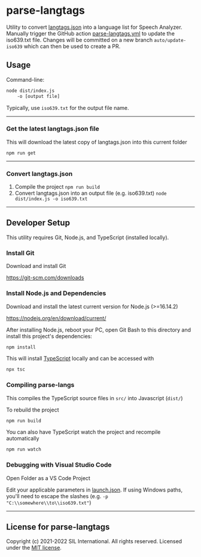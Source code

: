 
# parse-langtags
Utility to convert [langtags.json](https://github.com/silnrsi/langtags) into a language list for Speech Analyzer.
Manually trigger the GitHub action [parse-langtags.yml](../../.github/workflows/parse-langtags.yml) to update the iso639.txt file. Changes will be committed on a new branch `auto/update-iso639` which can then be used to create a PR.

## Usage
Command-line:
```bash
node dist/index.js
    -o [output file] 
```

Typically, use `iso639.txt` for the output file name.

-----

### Get the latest langtags.json file
This will download the latest copy of langtags.json into this current folder

`npm run get`

----

### Convert langtags.json
1. Compile the project
`npm run build`
2. Convert langtags.json into an output file (e.g. iso639.txt)
`node dist/index.js -o iso639.txt`
------------------


## Developer Setup
This utility requires Git, Node.js, and TypeScript (installed locally).

### Install Git
Download and install Git

https://git-scm.com/downloads

### Install Node.js and Dependencies
Download and install the latest current version for Node.js (>=16.14.2)

https://nodejs.org/en/download/current/

After installing Node.js, reboot your PC, open Git Bash to this directory and install this project's dependencies:
```bash
npm install
```

This will install [TypeScript](https://www.typescriptlang.org/) locally and can be accessed with

```bash
npx tsc
```

### Compiling parse-langs
This compiles the TypeScript source files in `src/` into Javascript (`dist/`)

To rebuild the project
```bash
npm run build
```

You can also have TypeScript watch the project and recompile automatically
```bash
npm run watch
```

### Debugging with Visual Studio Code
Open Folder as a VS Code Project

Edit your applicable parameters in [launch.json](./.vscode/launch.json). If using Windows paths, you'll need to escape the slashes (e.g. `-p "C:\\somewhere\\to\\iso639.txt"`)

-------------

## License for parse-langtags
Copyright (c) 2021-2022 SIL International. All rights reserved.
Licensed under the [MIT license](LICENSE).